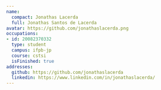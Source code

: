 ```yaml
---
name:
  compact: Jonathas Lacerda
  full: Jonathas Santos de Lacerda
avatar: https://github.com/jonathaslacerda.png
occupations:
- id: 20082370332
  type: student
  campus: ifpb-jp
  course: cstsi
  isFinished: true
addresses:
  github: https://github.com/jonathaslacerda
  linkedin: https://www.linkedin.com/in/jonathaslacerda/
---
```

